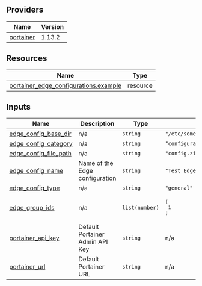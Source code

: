 <!-- BEGIN_TF_DOCS -->


## Providers

| Name | Version |
|------|---------|
| <a name="provider_portainer"></a> [portainer](#provider\_portainer) | 1.13.2 |

## Resources

| Name | Type |
|------|------|
| [portainer_edge_configurations.example](https://registry.terraform.io/providers/portainer/portainer/latest/docs/resources/edge_configurations) | resource |

## Inputs

| Name | Description | Type | Default | Required |
|------|-------------|------|---------|:--------:|
| <a name="input_edge_config_base_dir"></a> [edge\_config\_base\_dir](#input\_edge\_config\_base\_dir) | n/a | `string` | `"/etc/some/path/of/edge/config"` | no |
| <a name="input_edge_config_category"></a> [edge\_config\_category](#input\_edge\_config\_category) | n/a | `string` | `"configuration"` | no |
| <a name="input_edge_config_file_path"></a> [edge\_config\_file\_path](#input\_edge\_config\_file\_path) | n/a | `string` | `"config.zip"` | no |
| <a name="input_edge_config_name"></a> [edge\_config\_name](#input\_edge\_config\_name) | Name of the Edge configuration | `string` | `"Test Edge Config"` | no |
| <a name="input_edge_config_type"></a> [edge\_config\_type](#input\_edge\_config\_type) | n/a | `string` | `"general"` | no |
| <a name="input_edge_group_ids"></a> [edge\_group\_ids](#input\_edge\_group\_ids) | n/a | `list(number)` | <pre>[<br/>  1<br/>]</pre> | no |
| <a name="input_portainer_api_key"></a> [portainer\_api\_key](#input\_portainer\_api\_key) | Default Portainer Admin API Key | `string` | n/a | yes |
| <a name="input_portainer_url"></a> [portainer\_url](#input\_portainer\_url) | Default Portainer URL | `string` | n/a | yes |
<!-- END_TF_DOCS -->